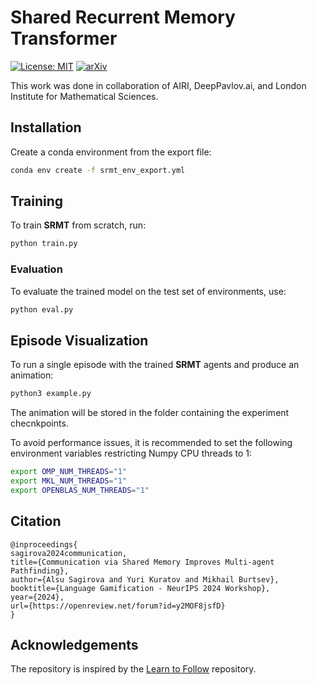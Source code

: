 # Shared Recurrent Memory Transformer

[![License: MIT](https://img.shields.io/badge/License-MIT-blue.svg)](https://github.com/Aloriosa/srmt/blob/main/LICENSE)
[![arXiv](https://img.shields.io/badge/arXiv-tbd-b31b1b.svg)](tbd)

This work was done in collaboration of AIRI, DeepPavlov.ai, and London Institute for Mathematical Sciences.

## Installation

Create a conda environment from the export file:
```bash
conda env create -f srmt_env_export.yml
```
## Training

To train **SRMT** from scratch, run:

```bash
python train.py
```

### Evaluation 
To evaluate the trained model on the test set of environments, use:
```bash
python eval.py
```

## Episode Visualization

To run a single episode with the trained **SRMT** agents and produce an animation:

```bash
python3 example.py
```

The animation will be stored in the folder containing the experiment checnkpoints.

To avoid performance issues, it is recommended to set the following environment variables restricting Numpy CPU threads to 1:

```bash
export OMP_NUM_THREADS="1" 
export MKL_NUM_THREADS="1" 
export OPENBLAS_NUM_THREADS="1"
```


## Citation

```
@inproceedings{
sagirova2024communication,
title={Communication via Shared Memory Improves Multi-agent Pathfinding},
author={Alsu Sagirova and Yuri Kuratov and Mikhail Burtsev},
booktitle={Language Gamification - NeurIPS 2024 Workshop},
year={2024},
url={https://openreview.net/forum?id=y2MOF8jsfD}
}
```

## Acknowledgements

The repository is inspired by the [Learn to Follow](https://github.com/AIRI-Institute/learn-to-follow) repository.
